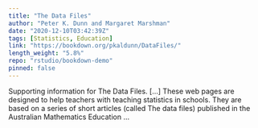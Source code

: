 ```yaml
---
title: "The Data Files"
author: "Peter K. Dunn and Margaret Marshman"
date: "2020-12-10T03:42:39Z"
tags: [Statistics, Education]
link: "https://bookdown.org/pkaldunn/DataFiles/"
length_weight: "5.8%"
repo: "rstudio/bookdown-demo"
pinned: false
---
```


Supporting information for The Data Files. [...] These web pages are designed to help teachers with teaching statistics in schools.
They are based on a series of short articles
(called The data files)
published in the
Australian Mathematics Education ...
